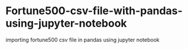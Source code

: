 # Fortune500-csv-file-with-pandas-using-jupyter-notebook
importing fortune500 csv file in pandas using jupyter notebook
